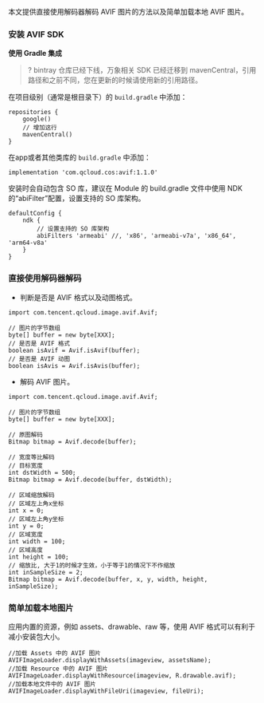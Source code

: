 
本文提供直接使用解码器解码 AVIF 图片的方法以及简单加载本地 AVIF 图片。


### 安装 AVIF SDK

**使用 Gradle 集成**
>? bintray 仓库已经下线，万象相关 SDK 已经迁移到 mavenCentral，引用路径和之前不同，您在更新的时候请使用新的引用路径。
>

在项目级别（通常是根目录下）的 `build.gradle` 中添加：
```
repositories {
    google()
    // 增加这行
    mavenCentral() 
}
```

在app或者其他类库的 `build.gradle` 中添加：

```
implementation 'com.qcloud.cos:avif:1.1.0'     
```

安装时会自动包含 SO 库，建议在 Module 的 build.gradle 文件中使用 NDK 的“abiFilter”配置，设置支持的 SO 库架构。

```
defaultConfig {
    ndk {
        // 设置支持的 SO 库架构
        abiFilters 'armeabi' //, 'x86', 'armeabi-v7a', 'x86_64', 'arm64-v8a'
    }
}
```

### 直接使用解码器解码

- 判断是否是 AVIF 格式以及动图格式。
```
import com.tencent.qcloud.image.avif.Avif;

// 图片的字节数组
byte[] buffer = new byte[XXX];
// 是否是 AVIF 格式
boolean isAvif = Avif.isAvif(buffer);
// 是否是 AVIF 动图 
boolean isAvis = Avif.isAvis(buffer);
```

- 解码 AVIF 图片。
```
import com.tencent.qcloud.image.avif.Avif;

// 图片的字节数组
byte[] buffer = new byte[XXX];

// 原图解码
Bitmap bitmap = Avif.decode(buffer);

// 宽度等比解码
// 目标宽度
int dstWidth = 500; 
Bitmap bitmap = Avif.decode(buffer, dstWidth);

// 区域缩放解码
// 区域左上角x坐标
int x = 0;
// 区域左上角y坐标
int y = 0;
// 区域宽度
int width = 100;
// 区域高度
int height = 100;
// 缩放比, 大于1的时候才生效，小于等于1的情况下不作缩放
int inSampleSize = 2;
Bitmap bitmap = Avif.decode(buffer, x, y, width, height, inSampleSize);
```

### 简单加载本地图片

应用内置的资源，例如 assets、drawable、raw 等，使用 AVIF 格式可以有利于减小安装包大小。

```
//加载 Assets 中的 AVIF 图片
AVIFImageLoader.displayWithAssets(imageview, assetsName);
//加载 Resource 中的 AVIF 图片
AVIFImageLoader.displayWithResource(imageview, R.drawable.avif);
//加载本地文件中的 AVIF 图片
AVIFImageLoader.displayWithFileUri(imageview, fileUri);
```
